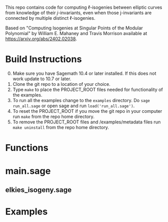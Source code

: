 This repo contains code for computing $\ell$-isogenies between elliptic curves from knowledge of their $j$-invariants, even when those j-invariants are connected by multiple distinct $\ell$-isogenies.

Based on "Computing Isogenies at Singular Points of the Modular Polynomial" by William E. Mahaney and Travis Morrison available at
<https://arxiv.org/abs/2402.02038>.

# Build Instructions 
0) Make sure you have Sagemath 10.4 or later installed. 
    If this does not work update to 10.7 or later. 
1) Clone the git repo to a location of your choice.
2) Type ```make``` to place the PROJECT_ROOT files needed for functionality of the examples.
3) To run all the examples change to the ```examples``` directory. Do ```sage run_all.sage``` or open sage and run ```load('run_all.sage')```.
4) To reset the PROJECT_ROOT if you move the git repo in your computer run ```make``` from the repo home directory. 
5) To remove the PROJECT_ROOT files and /examples/metadata files run ```make uninstall``` from the repo home directory. 

# Functions

# main.sage

## elkies_isogeny.sage 

# Examples 